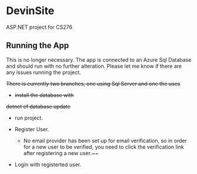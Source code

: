 # DevinSite

ASP.NET project for CS276

## Running the App
This is no longer necessary. The app is connected to an Azure Sql Database and should run with no further alteration. Please let me know if there are any issues running the project.

~~There is currently two branches, one using Sql Server and one the uses~~

- ~~install the database with~~

~~dotnet ef database update~~

- run project.
- Register User.
  - No email provider has been set up for email verification, so in order for a new user to be verified, you need to click the verification link after registering a new user.~~

- Login with registerted user.
